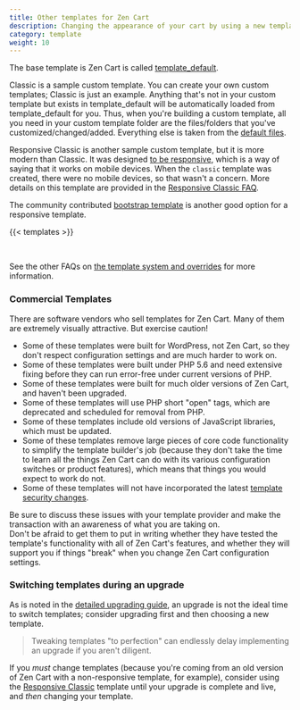 ```yaml
---
title: Other templates for Zen Cart
description: Changing the appearance of your cart by using a new template
category: template
weight: 10
---
```


The base template is Zen Cart is called [template_default](/user/template/template_default/). 

Classic is a sample custom template. You can create your own custom templates;  Classic is just an example. Anything that's not in your custom template but exists in template_default will be automatically loaded from template_default for you. Thus, when you're building a custom template, all you need in your custom template folder are the files/folders that you've customized/changed/added. Everything else is taken from the [default files](/user/first_steps/overrides/#default-files). 

Responsive Classic is another sample custom template, but it is more modern than Classic. It was designed [to be responsive](/user/template/responsive/), which is a way of saying that it works on mobile devices.  When the `classic` template was created, there were no mobile devices, so that wasn't a concern.  More details on this template are provided in the [Responsive Classic FAQ](/user/template/responsive_classic/).

The community contributed [bootstrap template](/user/template/bootstrap/) is another good option for a responsive template. 

{{< templates >}}

<br>

See the other FAQs on [the template system and overrides](/user/template/) for more information.


### Commercial Templates 

There are software vendors who sell templates for Zen Cart.  Many of them are extremely visually attractive.  But exercise caution! 

- Some of these templates were built for WordPress, not Zen Cart, so they don't respect configuration settings and are much harder to work on.
- Some of these templates were built under PHP 5.6 and need extensive fixing before they can run error-free under current versions of PHP. 
- Some of these templates were built for much older versions of Zen Cart, and haven't been upgraded.  
- Some of these templates will use PHP short "open" tags, which are deprecated and scheduled for removal from PHP.
- Some of these templates include old versions of JavaScript libraries, which must be updated. 
- Some of these templates remove large pieces of core code functionality to simplify the template builder's job (because they don't take the time to learn all the things Zen Cart can do with its various configuration switches or product features), which means that things you would expect to work do not.
- Some of these templates will not have incorporated the latest [template security changes](/user/template/template_changes/).

Be sure to discuss these issues with your template provider and make the transaction with an awareness of what you are taking on.  
Don't be afraid to get them to put in writing whether they have tested the template's functionality with all of Zen Cart's features, and whether they will support you if things "break" when you change Zen Cart configuration settings.

### Switching templates during an upgrade 

As is noted in the [detailed upgrading guide](/user/upgrading/detailed_upgrading/), an upgrade is not the ideal time to switch templates; consider upgrading first and then choosing a new template. 

> Tweaking templates "to perfection" can endlessly delay implementing an upgrade if you aren't diligent. 

If you *must* change templates (because you're coming from an old version of Zen Cart with a non-responsive template, for example), consider using the [Responsive Classic](/user/template/responsive_classic/) template until your upgrade is complete and live, and *then* changing your template. 

